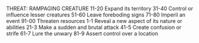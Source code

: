 THREAT: RAMPAGING CREATURE
11-20 Expand its territory
31-40 Control or influence lesser creatures 51-60 Leave foreboding signs
71-80 Imperil an event
91-00 Threaten resources
 1-1 Reveal a new aspect of its nature or abilities
21-3 Make a sudden and brutal attack
41-5 Create confusion or strife
61-7 Lure the unwary
81-9 Assert control over a location